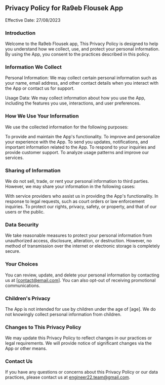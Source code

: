 Privacy Policy for Ra9eb Flousek App
----------------

Effective Date: 27/08/2023

### Introduction

Welcome to the Ra9eb Flousek app, This Privacy Policy is designed to help you understand how we collect, use, and protect your personal information. By using the App, you consent to the practices described in this policy.

### Information We Collect

Personal Information: We may collect certain personal information such as your name, email address, and other contact details when you interact with the App or contact us for support.

Usage Data: We may collect information about how you use the App, including the features you use, interactions, and user preferences.

### How We Use Your Information

We use the collected information for the following purposes:

To provide and maintain the App's functionality.
To improve and personalize your experience with the App.
To send you updates, notifications, and important information related to the App.
To respond to your inquiries and provide customer support.
To analyze usage patterns and improve our services.

### Sharing of Information

We do not sell, trade, or rent your personal information to third parties. However, we may share your information in the following cases:

With service providers who assist us in providing the App's functionality.
In response to legal requests, such as court orders or law enforcement inquiries.
To protect our rights, privacy, safety, or property, and that of our users or the public.

### Data Security

We take reasonable measures to protect your personal information from unauthorized access, disclosure, alteration, or destruction. However, no method of transmission over the internet or electronic storage is completely secure.

### Your Choices

You can review, update, and delete your personal information by contacting us at [contact@email.com]. You can also opt-out of receiving promotional communications.

### Children's Privacy

The App is not intended for use by children under the age of [age]. We do not knowingly collect personal information from children.

### Changes to This Privacy Policy

We may update this Privacy Policy to reflect changes in our practices or legal requirements. We will provide notice of significant changes via the App or other means.

### Contact Us

If you have any questions or concerns about this Privacy Policy or our data practices, please contact us at engineer22.team@gmail.com.
